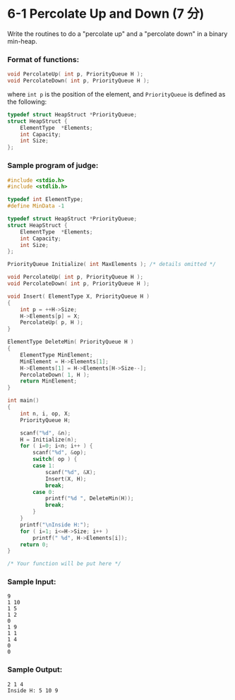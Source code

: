 # 6-1 Percolate Up and Down (7 分)

Write the routines to do a "percolate up" and a "percolate down" in a binary min-heap.

### Format of functions:

```c
void PercolateUp( int p, PriorityQueue H );
void PercolateDown( int p, PriorityQueue H );
```

where `int p` is the position of the element, and `PriorityQueue` is defined as the following:

```c
typedef struct HeapStruct *PriorityQueue;
struct HeapStruct {
    ElementType  *Elements;
    int Capacity;
    int Size;
};
```

### Sample program of judge:

```c
#include <stdio.h>
#include <stdlib.h>

typedef int ElementType;
#define MinData -1

typedef struct HeapStruct *PriorityQueue;
struct HeapStruct {
    ElementType  *Elements;
    int Capacity;
    int Size;
};

PriorityQueue Initialize( int MaxElements ); /* details omitted */

void PercolateUp( int p, PriorityQueue H );
void PercolateDown( int p, PriorityQueue H );

void Insert( ElementType X, PriorityQueue H ) 
{
    int p = ++H->Size;
    H->Elements[p] = X;
    PercolateUp( p, H );
}

ElementType DeleteMin( PriorityQueue H ) 
{ 
    ElementType MinElement; 
    MinElement = H->Elements[1];
    H->Elements[1] = H->Elements[H->Size--];
    PercolateDown( 1, H );
    return MinElement; 
}

int main()
{
    int n, i, op, X;
    PriorityQueue H;

    scanf("%d", &n);
    H = Initialize(n);
    for ( i=0; i<n; i++ ) {
        scanf("%d", &op);
        switch( op ) {
        case 1:
            scanf("%d", &X);
            Insert(X, H);
            break;
        case 0:
            printf("%d ", DeleteMin(H));
            break;
        }
    }
    printf("\nInside H:");
    for ( i=1; i<=H->Size; i++ )
        printf(" %d", H->Elements[i]);
    return 0;
}

/* Your function will be put here */
```

### Sample Input:

```in
9
1 10
1 5
1 2
0
1 9
1 1
1 4
0
0
```

### Sample Output:

```out
2 1 4 
Inside H: 5 10 9
```